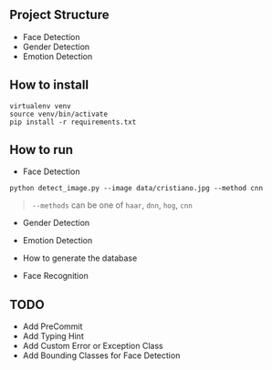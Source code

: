 ## Project Structure
- Face Detection
- Gender Detection
- Emotion Detection

## How to install
```angular2html
virtualenv venv
source venv/bin/activate
pip install -r requirements.txt
```
## How to run
- Face Detection

```angular2html
python detect_image.py --image data/cristiano.jpg --method cnn
```
> `--methods` can be one of `haar`, `dnn`, `hog`, `cnn`
- Gender Detection

- Emotion Detection

- How to generate the database

- Face Recognition

## TODO
- Add PreCommit
- Add Typing Hint
- Add Custom Error or Exception Class
- Add Bounding Classes for Face Detection
